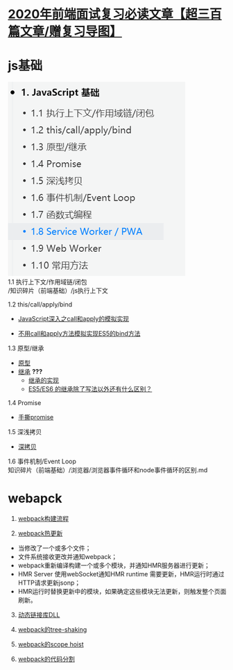 # [2020年前端面试复习必读文章【超三百篇文章/赠复习导图】](https://juejin.im/post/6844904116339261447#heading-3)

# js基础
![js基础](../../images/js基础.png)  
1.1 执行上下文/作用域链/闭包  
   /知识碎片（前端基础）/js执行上下文

1.2 this/call/apply/bind  
+ [JavaScript深入之call和apply的模拟实现](https://juejin.im/post/6844903476477034510)

+ [不用call和apply方法模拟实现ES5的bind方法](https://juejin.im/post/6844903476623835149)

1.3 原型/继承  
+ [原型](https://www.cnblogs.com/loveyaxin/p/11151586.html) 
+ [继承]()   **???**  
  + [继承的实现](http://louiszhai.github.io/2015/12/15/prototypeChain/)
  +  [ES5/ES6 的继承除了写法以外还有什么区别？](https://github.com/Advanced-Frontend/Daily-Interview-Question/issues/20)

1.4 Promise
+ [手撕promise](https://juejin.im/post/6844903625769091079#heading-9)

1.5 深浅拷贝
+ [深拷贝](https://github.com/yygmind/blog/issues/29)

1.6 事件机制/Event Loop  
 知识碎片（前端基础）/浏览器/浏览器事件循环和node事件循环的区别.md

 # webapck
 1. [webpack构建流程](https://www.jianshu.com/p/5ded519fc1e7)

2. [webpack热更新](https://github.com/advanced-frontend/daily-interview-question/issues/118)  
  + 当修改了一个或多个文件；  
  + 文件系统接收更改并通知webpack；  
  + webpack重新编译构建一个或多个模块，并通知HMR服务器进行更新；  
  + HMR Server 使用webSocket通知HMR runtime 需要更新，HMR运行时通过HTTP请求更新jsonp；  
  + HMR运行时替换更新中的模块，如果确定这些模块无法更新，则触发整个页面刷新。  

3. [动态链接库DLL](https://www.cnblogs.com/skychx/p/webpack-dllplugin.html)

4. [webpack的tree-shaking](https://juejin.cn/post/6844903544756109319)

5. [webpack的scope hoist](https://segmentfault.com/a/1190000012600832)

6. [webpack的代码分割](https://zhuanlan.zhihu.com/p/26710831)